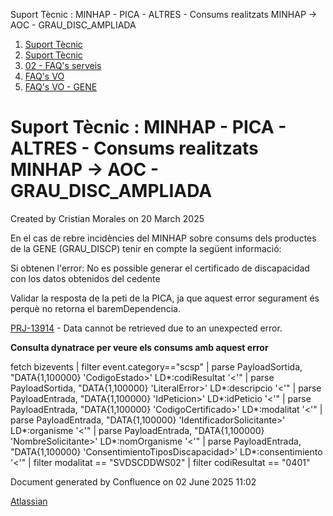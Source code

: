 Suport Tècnic : MINHAP - PICA - ALTRES - Consums realitzats MINHAP -> AOC - GRAU\_DISC\_AMPLIADA  

1.  [Suport Tècnic](index.md)
2.  [Suport Tècnic](13893782.md)
3.  [02 - FAQ's serveis](26313393.md)
4.  [FAQ's VO](28705575.md)
5.  [FAQ's VO - GENE](28705577.md)

Suport Tècnic : MINHAP - PICA - ALTRES - Consums realitzats MINHAP -> AOC - GRAU\_DISC\_AMPLIADA
================================================================================================

Created by Cristian Morales on 20 March 2025

En el cas de rebre incidències del MINHAP sobre consums dels productes de la GENE (GRAU\_DISCP) tenir en compte la següent informació:

Si obtenen l'error: No es possible generar el certificado de discapacidad con los datos obtenidos del cedente

Validar la resposta de la peti de la PICA, ja que aquest error segurament és perquè no retorna el baremDependencia.

  

[PRJ-13914](https://contacte.aoc.cat/browse/PRJ-13914?src=confmacro) - Data cannot be retrieved due to an unexpected error.

**Consulta dynatrace per veure els consums amb aquest error**

fetch bizevents
| filter event.category=="scsp"
| parse PayloadSortida, "DATA{1,100000} 'CodigoEstado>' LD\*:codiResultat '<'"
| parse PayloadSortida, "DATA{1,100000} 'LiteralError>' LD\*:descripcio '<'"
| parse PayloadEntrada, "DATA{1,100000} 'IdPeticion>' LD\*:idPeticio '<'"
| parse PayloadEntrada, "DATA{1,100000} 'CodigoCertificado>' LD\*:modalitat '<'"
| parse PayloadEntrada, "DATA{1,100000} 'IdentificadorSolicitante>' LD\*:organisme '<'"
| parse PayloadEntrada, "DATA{1,100000} 'NombreSolicitante>' LD\*:nomOrganisme '<'"
| parse PayloadEntrada, "DATA{1,100000} 'ConsentimientoTiposDiscapacidad>' LD\*:consentimiento '<'"
| filter modalitat == "SVDSCDDWS02"
| filter codiResultat == "0401"

Document generated by Confluence on 02 June 2025 11:02

[Atlassian](http://www.atlassian.com/)
